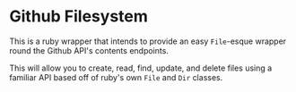 # Github Filesystem 

This is a ruby wrapper that intends to provide an easy `File`-esque
wrapper round the Github API's contents endpoints.

This will allow you to create, read, find, update, and delete files using a familiar API based off of ruby's own `File` and `Dir` classes.
